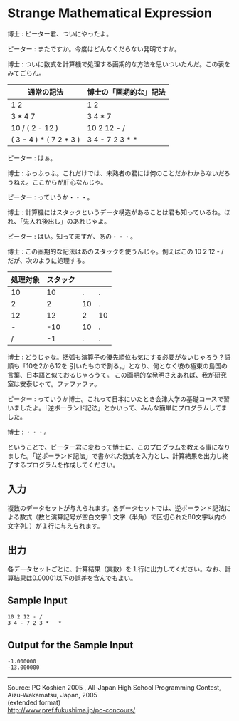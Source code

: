 # Strange Mathematical Expression

博士 : ピーター君、ついにやったよ。

ピーター : またですか。今度はどんなくだらない発明ですか。

博士 : ついに数式を計算機で処理する画期的な方法を思いついたんだ。この表をみてごらん。

| 通常の記法              | 博士の「画期的な」記法 |
| ----------------------- | ---------------------- |
| 1 2                     | 1 2                    |
| 3 * 4 7                 | 3 4 * 7                |
| 10 / ( 2 - 12 )         | 10 2 12 - /            |
| ( 3 - 4 ) * ( 7 2 * 3 ) | 3 4 - 7 2 3 * *        |

ピーター : はぁ。

博士 : ふっふっふ。これだけでは、未熟者の君には何のことだかわからないだろうねえ。ここからが肝心なんじゃ。

ピーター : っていうか・・・。

博士 : 計算機にはスタックというデータ構造があることは君も知っているね。ほれ、「先入れ後出し」のあれじゃよ。

ピーター : はい。知ってますが、あの・・・。

博士 : この画期的な記法はあのスタックを使うんじゃ。例えばこの 10 2 12 - / だが、次のように処理する。

| 処理対象 | スタック |    |    |
| -------- | -------- | -- | -- |
| 10       | 10       | .  | .  |
| 2        | 2        | 10 | .  |
| 12       | 12       | 2  | 10 |
| -        | -10      | 10 | .  |
| /        | -1       | .  | .  |

博士 : どうじゃな。括弧も演算子の優先順位も気にする必要がないじゃろう？語順も「10を2から12を 引いたもので割る。」となり、何となく彼の極東の島国の言葉、日本語と似ておるじゃろうて。 この画期的な発明さえあれば、我が研究室は安泰じゃて。ファファファ。

ピーター : っていうか博士。これって日本にいたとき会津大学の基礎コースで習いましたよ。「逆ポーランド記法」とかいって、みんな簡単にプログラムしてました。

博士 : ・・・。

ということで、ピーター君に変わって博士に、このプログラムを教える事になりました。「逆ポーランド記法」で書かれた数式を入力とし、計算結果を出力し終了するプログラムを作成してください。

## 入力

複数のデータセットが与えられます。各データセットでは、逆ポーランド記法による数式（数と演算記号が空白文字１文字（半角）で区切られた80文字以内の文字列。）が１行に与えられます。

## 出力

各データセットごとに、計算結果（実数）を１行に出力してください。なお、計算結果は0.00001以下の誤差を含んでもよい。

## Sample Input

    10 2 12 - /
    3 4 - 7 2 3 *   *

## Output for the Sample Input

    -1.000000
    -13.000000

* * *

Source: PC Koshien 2005 , All-Japan High School Programming Contest, Aizu-Wakamatsu, Japan, 2005   
(extended format)   
<http://www.pref.fukushima.jp/pc-concours/>
